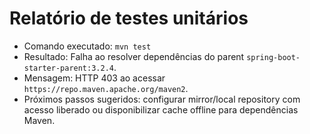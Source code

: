 # Relatório de testes unitários

* Comando executado: `mvn test`
* Resultado: Falha ao resolver dependências do parent `spring-boot-starter-parent:3.2.4`.
* Mensagem: HTTP 403 ao acessar `https://repo.maven.apache.org/maven2`.
* Próximos passos sugeridos: configurar mirror/local repository com acesso liberado ou disponibilizar cache offline para dependências Maven.
